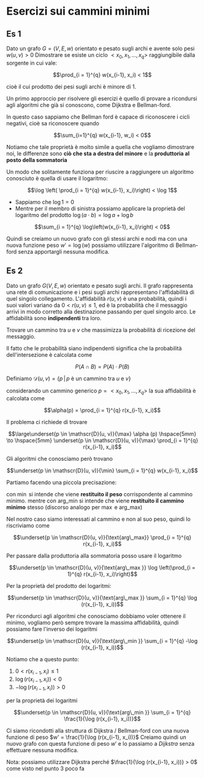 ﻿# Esercizi sui cammini minimi

## Es 1

Dato un grafo $G = (V, E, w)$ orientato e pesato sugli archi e avente solo pesi $w(u, v)> 0$
Dimostrare se esiste un ciclo $<x_0, x_1, ..., x_q>$ raggiungibile dalla sorgente in cui vale:

$$\prod_{i = 1}^{q} w(x_{i-1}, x_i) < 1$$

cioè il cui prodotto dei pesi sugli archi è minore di 1.

Un primo approccio per risolvere gli esercizi è quello di provare a ricondursi agli algoritmi che già si conoscono, come Dijkstra e Bellman-ford.

In questo caso sappiamo che Bellman ford è capace di riconoscere i cicli negativi, cioè sa riconoscere quando

$$\sum_{i=1}^{q} w(x_{i-1}, w_i) < 0$$

Notiamo che tale proprietà è molto simile a quella che vogliamo dimostrare noi, le differenze sono **ciò che sta a destra del minore** e la **produttoria al posto della sommatoria**

Un modo che solitamente funziona per riuscire a raggiungere un algoritmo conosciuto è quella di usare il logaritmo:

$$\log \left( \prod_{i = 1}^{q} w(x_{i-1}, x_i)\right) < \log 1$$

- Sappiamo che $\log 1 = 0$
- Mentre per il membro di sinistra possiamo applicare la proprietà del logaritmo del prodotto  $\log (a \cdot b) = \log a + \log b$

$$\sum_{i = 1}^{q} \log\left(w(x_{i-1}, x_i)\right) < 0$$

Quindi se creiamo un nuovo grafo con gli stessi archi e nodi ma con una nuova funzione peso $w' = \log(w)$ possiamo utilizzare l'algoritmo di Bellman-ford senza apportargli nessuna modifica.

## Es 2

Dato un grafo $G(V, E, w)$ orientato e pesato sugli archi.
Il grafo rappresenta una rete di comunicazione e i pesi sugli archi rappresentano l'affidabilità di quel singolo collegamento.
L'affidabilità $r(u, v)$ è una probabilità, quindi i suoi valori variano da $0< r(u, v) \leq 1$, ed è la probabilità che il messaggio arrivi in modo corretto alla destinazione passando per quel singolo arco.
Le affidabilità sono **indipendenti** tra loro.

Trovare un cammino tra $u$ e $v$ che massimizza la probabilità di ricezione del messaggio.

Il fatto che le probabilità siano indipendenti significa che la probabilità dell'intersezione è calcolata come

$$P(A \cap B) = P(A) \cdot P(B)$$

Definiamo $\mathscr{D}(u, v) = \{p \,|\, p\text{ è un cammino tra }u \text{ e } v\}$

considerando un cammino generico $p = <x_0, x_1, ..., x_q>$
la sua affidabilità è calcolata come

$$\alpha(p) = \prod_{i = 1}^{q} r(x_{i-1}, x_i)$$

Il problema ci richiede di trovare

$$\large\underset{p \in \mathscr{D}(u, v)}{\max} \alpha (p) \hspace{5mm} \to \hspace{5mm} \underset{p \in \mathscr{D}(u, v)}{\max} \prod_{i = 1}^{q} r(x_{i-1}, x_i)$$


Gli algoritmi che conosciamo però trovano

$$\underset{p \in \mathscr{D}(u, v)}{\min} \sum_{i = 1}^{q} w(x_{i-1}, x_i)$$

Partiamo facendo una piccola precisazione:

con $\min$ si intende che viene **restituito il peso** corrispondente al cammino minimo.
mentre con $\text{arg\_min}$ si intende che viene **restituito il cammino minimo** stesso
(discorso analogo per $\max$ e $\text{arg\_max}$)

Nel nostro caso siamo interessati al cammino e non al suo peso, quindi lo riscriviamo come

$$\underset{p \in \mathscr{D}(u, v)}{\text{arg\_max}} \prod_{i = 1}^{q} r(x_{i-1}, x_i)$$

Per passare dalla produttoria alla sommatoria posso usare il logaritmo

$$\underset{p \in \mathscr{D}(u, v)}{\text{arg\_max }} \log \left(\prod_{i = 1}^{q} r(x_{i-1}, x_i)\right)$$

Per la proprietà del prodotto dei logaritmi:

$$\underset{p \in \mathscr{D}(u, v)}{\text{arg\_max }} \sum_{i = 1}^{q} \log (r(x_{i-1}, x_i))$$

Per ricondurci agli algoritmi che conosciamo dobbiamo voler ottenere il minimo, vogliamo però sempre trovare la massima affidabilità, quindi possiamo fare l'inverso dei logaritmi

$$\underset{p \in \mathscr{D}(u, v)}{\text{arg\_min }} \sum_{i = 1}^{q} -\log (r(x_{i-1}, x_i))$$

Notiamo che a questo punto: 
1. $0 < r(x_{i-1}, x_i) \leq 1$
2. $\log (r(x_{i-1}, x_i)) < 0$
3.  $-\log (r(x_{i-1}, x_i)) > 0$

per la proprietà dei logaritmi

$$\underset{p \in \mathscr{D}(u, v)}{\text{arg\_min }} \sum_{i = 1}^{q} \frac{1}{\log (r(x_{i-1}, x_i))}$$

Ci siamo ricondotti alla struttura di Dijkstra / Bellman-ford con una nuova funzione di peso $w' =  \frac{1}{\log (r(x_{i-1}, x_i))}$
Creiamo quindi un nuovo grafo con questa funzione di peso $w'$ e lo passiamo a $Dijkstra$ senza effettuare nessuna modifica.

Nota: possiamo utilizzare Dijkstra perché $\frac{1}{\log (r(x_{i-1}, x_i))} > 0$ come visto nel punto 3 poco fa
